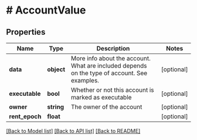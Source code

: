 # # AccountValue

## Properties

Name | Type | Description | Notes
------------ | ------------- | ------------- | -------------
**data** | **object** | More info about the account. What are included depends on the type of account. See examples. | [optional]
**executable** | **bool** | Whether or not this account is marked as executable | [optional]
**owner** | **string** | The owner of the account | [optional]
**rent_epoch** | **float** |  | [optional]

[[Back to Model list]](../../README.md#models) [[Back to API list]](../../README.md#endpoints) [[Back to README]](../../README.md)
